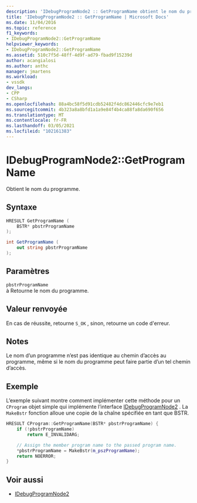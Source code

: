 ```yaml
---
description: 'IDebugProgramNode2 :: GetProgramName obtient le nom du programme.'
title: 'IDebugProgramNode2 :: GetProgramName | Microsoft Docs'
ms.date: 11/04/2016
ms.topic: reference
f1_keywords:
- IDebugProgramNode2::GetProgramName
helpviewer_keywords:
- IDebugProgramNode2::GetProgramName
ms.assetid: 510c7f5d-48ff-4d9f-ad79-fbad9f15239d
author: acangialosi
ms.author: anthc
manager: jmartens
ms.workload:
- vssdk
dev_langs:
- CPP
- CSharp
ms.openlocfilehash: 88a4bc58f5d91cdb52482f4dc862446cfc9e7eb1
ms.sourcegitcommit: 4b323a8a8bfd1a1a9e84f4b4ca88fa8da690f656
ms.translationtype: MT
ms.contentlocale: fr-FR
ms.lasthandoff: 03/05/2021
ms.locfileid: "102161383"
---
```

# <a name="idebugprogramnode2getprogramname"></a>IDebugProgramNode2::GetProgramName
Obtient le nom du programme.

## <a name="syntax"></a>Syntaxe

```cpp
HRESULT GetProgramName (
    BSTR* pbstrProgramName
);
```

```csharp
int GetProgramName (
    out string pbstrProgramName
);
```

## <a name="parameters"></a>Paramètres
`pbstrProgramName`\
à Retourne le nom du programme.

## <a name="return-value"></a>Valeur renvoyée
En cas de réussite, retourne `S_OK` , sinon, retourne un code d'erreur.

## <a name="remarks"></a>Notes
Le nom d’un programme n’est pas identique au chemin d’accès au programme, même si le nom du programme peut faire partie d’un tel chemin d’accès.

## <a name="example"></a>Exemple
L’exemple suivant montre comment implémenter cette méthode pour un `CProgram` objet simple qui implémente l’interface [IDebugProgramNode2](../../../extensibility/debugger/reference/idebugprogramnode2.md) . La `MakeBstr` fonction alloue une copie de la chaîne spécifiée en tant que BSTR.

```cpp
HRESULT CProgram::GetProgramName(BSTR* pbstrProgramName) {
    if (!pbstrProgramName)
        return E_INVALIDARG;

    // Assign the member program name to the passed program name.
    *pbstrProgramName = MakeBstr(m_pszProgramName);
    return NOERROR;
}
```

## <a name="see-also"></a>Voir aussi
- [IDebugProgramNode2](../../../extensibility/debugger/reference/idebugprogramnode2.md)
